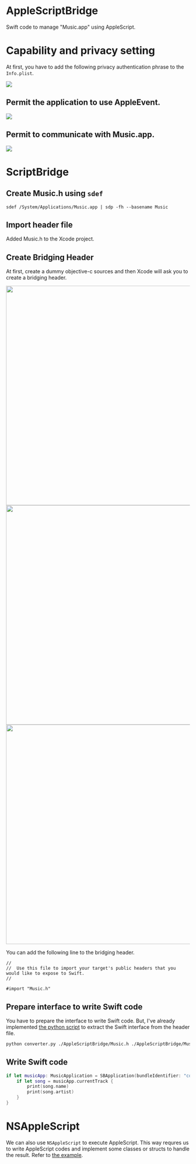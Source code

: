 # AppleScriptBridge
Swift code to manage "Music.app" using AppleScript.

# Capability and privacy setting

At first, you have to add the following privacy authentication phrase to the `Info.plist`.

<img src="https://github.com/user-attachments/assets/0fc516b3-2b51-46b2-ae11-c7d0f63e85c7">

## Permit the application to use AppleEvent.

<img src="https://github.com/user-attachments/assets/915f8ab9-8b79-4747-a5b2-bd459c596aa0">

## Permit to communicate with Music.app.

<img src="https://github.com/user-attachments/assets/f067a910-3460-4388-8045-424acdfa2cd4">

# ScriptBridge

## Create Music.h using `sdef`

```
sdef /System/Applications/Music.app | sdp -fh --basename Music
```

## Import header file

Added Music.h to the Xcode project.

## Create Bridging Header

At first, create a dummy objective-c sources and then Xcode will ask you to create a bridging header.

<img src="https://github.com/user-attachments/assets/e02c4c85-4b30-4f4d-bfde-c8293e96d14f" width=600>

<img src="https://github.com/user-attachments/assets/acea7e87-3727-402d-b49f-aa7a4c417b09" width=600>

<img src="https://github.com/user-attachments/assets/3e6a889d-1c54-42e1-9f92-d8a170ff040e" width=600>

You can add the following line to the bridging header.

```objc
//
//  Use this file to import your target's public headers that you would like to expose to Swift.
//

#import "Music.h"
```

## Prepare interface to write Swift code

You have to prepare the interface to write Swift code.
But, I've already implemented [the python script](https://github.com/sonsongithub/AppleScriptBridge/blob/main/converter.py) to extract the Swift interface from the header file.

```bash
python converter.py ./AppleScriptBridge/Music.h ./AppleScriptBridge/Music.swift
```

## Write Swift code

```swift
if let musicApp: MusicApplication = SBApplication(bundleIdentifier: "com.apple.Music") {
    if let song = musicApp.currentTrack {
        print(song.name)
        print(song.artist)
    }
}
```

# NSAppleScript

We can also use `NSAppleScript` to execute AppleScript.
This way requres us to write AppleScript codes and implement some classes or structs to handle the result. Refer to [the example](./blob/main/AppleScriptBridge/AppleScriptManager.swift).

```swift